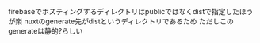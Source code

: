 firebaseでホスティングするディレクトリはpublicではなくdistで指定したほうが楽
nuxtのgenerate先がdistというディレクトリであるため
ただしこのgenerateは静的?らしい
